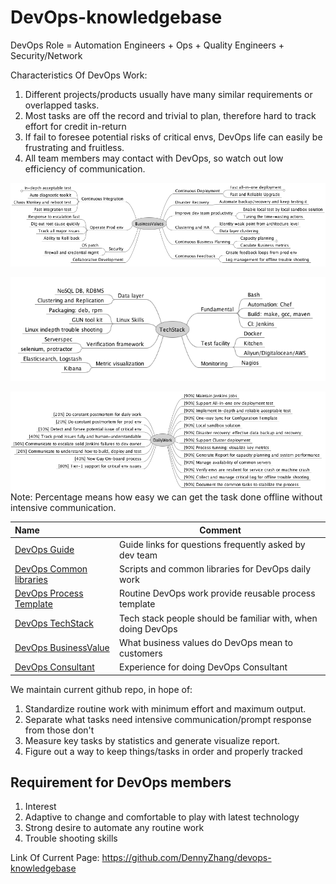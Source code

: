 # DevOps-knowledgebase

DevOps Role = Automation Engineers + Ops + Quality Engineers + Security/Network

Characteristics Of DevOps Work:

1. Different projects/products usually have many similar requirements or overlapped tasks.
2. Most tasks are off the record and trivial to plan, therefore hard to track effort for credit in-return
3. If fail to foresee potential risks of critical envs, DevOps life can easily be frustrating and fruitless.
4. All team members may contact with DevOps, so watch out low efficiency of communication.

![](./images/businessvalue.png)

![](./images/techstack.png)

![](./images/dailywork.png)
Note: Percentage means how easy we can get the task done offline without intensive communication.

| Name                                   | Comment                                                    |
|:----------------------------------------|------------------------------------------------------------|
| [DevOps Guide](./guide) | Guide links for questions frequently asked by dev team  |
| [DevOps Common libraries](./code) | Scripts and common libraries for DevOps daily work|
| [DevOps Process Template](./ProcessTemplate) | Routine DevOps work provide reusable process template |
| [DevOps TechStack](./TechStack) | Tech stack people should be familiar with, when doing DevOps |
| [DevOps BusinessValue](./BusinessValue) | What business values do DevOps mean to customers |
| [DevOps Consultant](./CustomerConsultant) | Experience for doing DevOps Consultant |

We maintain current github repo, in hope of:

1. Standardize routine work with minimum effort and maximum output.
2. Separate what tasks need intensive communication/prompt response from those don't
3. Measure key tasks by statistics and generate visualize  report.
4. Figure out a way to keep things/tasks in order and properly tracked

## Requirement for DevOps members
1. Interest
2. Adaptive to change and comfortable to play with latest technology
3. Strong desire to automate any routine work
4. Trouble shooting skills

Link Of Current Page: https://github.com/DennyZhang/devops-knowledgebase
